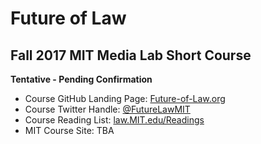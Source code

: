 # Future of Law 
## Fall 2017 MIT Media Lab Short Course

**Tentative - Pending Confirmation**

* Course GitHub Landing Page: [Future-of-Law.org](http://future-of-law.org)
* Course Twitter Handle: [@FutureLawMIT](https://twitter.com/FutureLawMIT)
* Course Reading List: [law.MIT.edu/Readings](http://law.mit.edu/readings)
* MIT Course Site: TBA
